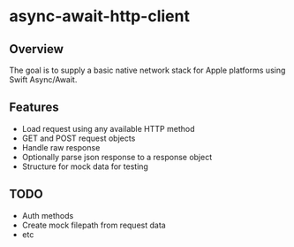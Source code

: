 # async-await-http-client

## Overview
The goal is to supply a basic native network stack for Apple platforms using Swift Async/Await.

## Features
- Load request using any available HTTP method
- GET and POST request objects
- Handle raw response
- Optionally parse json response to a response object
- Structure for mock data for testing

## TODO
- Auth methods
- Create mock filepath from request data
- etc

